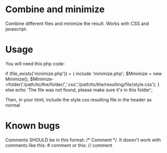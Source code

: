 Combine and minimize
========
Combine different files and minimize the result. Works with CSS and javascript.

Usage
=====
You will need this php code:

if (file_exists('minimize.php')) =
  {
  include 'minimize.php';
  $Minimize = new Minimize();
  $Minimize->folder('/path/to/the/folder/','.css','/path/to/the/resulting/file/style.css');
  }
else
  echo 'The file was not found, please make sure it's in this folder';


Then, in your html, include the style.css resulting file in the header as normal
<link rel="stylesheet" href="http://example.org/style.css" type="text/css" media="screen">

Known bugs
=======
Comments SHOULD be in this format: /* Comment */. It doesn't work with comments like this: # comment or this: // comment
